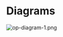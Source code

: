 # Diagrams #


![op-diagram-1.png](https://bitbucket.org/repo/jgzaE4G/images/2874012613-op-diagram-1.png)